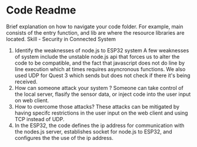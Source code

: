 # Code Readme

Brief explanation on how to navigate your code folder. For example, main consists of the entry function, and lib are where the resource libraries are located.
Skill - Security in Connected System 
1. Identify the weaknesses of node.js to ESP32 system
A few weaknesses of system include the unstable node.js api that forces us to alter the code to be compatible, and the fact that javascript does not do line by line execution which at times requires asyncronous functions. We also used UDP for Quest 3 which sends but does not check if there it's being received. 
2. How can someone attack your system ?
Someone can take control of the local server, flasify the sensor data, or inject code into the user input on web client. 
3. How to overcome those attacks? 
These attacks can be mitigated by having specifc restrictions in the user input on the web client and using TCP instead of UDP. 
4. In the ESP32, the code defines the ip address for communication with the nodes.js server, establishes socket for node.js to ESP32, and configures the the use of the ip address. 
